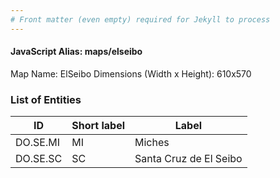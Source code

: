 ```yaml
---
# Front matter (even empty) required for Jekyll to process
---
```


#### JavaScript Alias: maps/elseibo

Map Name: ElSeibo
Dimensions (Width x Height): 610x570





### List of Entities

ID | Short label | Label
---|---|---|
DO.SE.MI|MI|Miches
DO.SE.SC|SC|Santa Cruz de El Seibo